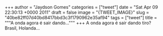 
+++
author = "Jaydson Gomes"
categories = ["tweet"]
date = "Sat Apr 09 22:30:13 +0000 2011"
draft = false
image = "{TWEET_IMAGE}"
slug = "40be82ff07d40bd8417bbd3c3f1790962e35af94"
tags = ["tweet"]
title = """A onda agora é sair dando..."""
+++
A onda agora é sair dando tiro? Brasil, Holanda...
